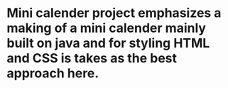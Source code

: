 ﻿# Mini calender project emphasizes a making of a mini calender mainly built on java and for styling HTML and CSS is takes as the best approach here.
